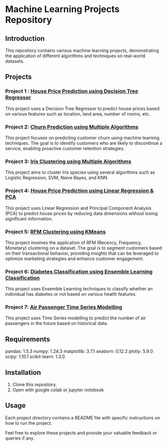 # Machine Learning Projects Repository

## Introduction
This repository contains various machine learning projects, demonstrating the application of different algorithms and techniques on real-world datasets.

## Projects

### Project 1 : [House Price Prediction using Decision Tree Regressor](./PR_day8_One_Octadion.ipynb)
This project uses a Decision Tree Regressor to predict house prices based on various features such as location, land area, number of rooms, etc.

### Project 2: [Churn Prediction using Multiple Algorithms](./PR_day11_One_Octadion.ipynb)
This project focuses on predicting customer churn using machine learning techniques. The goal is to identify customers who are likely to discontinue a service, enabling proactive customer retention strategies.

### Project 3: [Iris Clustering using Multiple Algorithms](./PR_day12_One_Octadion.ipynb)
This project aims to cluster Iris species using several algorithms such as Logistic Regression, SVM, Naive Bayes, and KNN.

### Project 4: [House Price Prediction using Linear Regression & PCA](./PR_day13_One_Octadion.ipynb)
This project uses Linear Regression and Principal Component Analysis (PCA) to predict house prices by reducing data dimensions without losing significant information.

### Project 5: [RFM Clustering using KMeans](./PR_day14_One_Octadion.ipynb)
This project involves the application of RFM (Recency, Frequency, Monetary) clustering on a dataset. The goal is to segment customers based on their transactional behavior, providing insights that can be leveraged to optimize marketing strategies and enhance customer engagement.

### Project 6: [Diabetes Classification using Ensemble Learning Classification](./PR_day17_One_Octadion.ipynb)
This project uses Ensemble Learning techniques to classify whether an individual has diabetes or not based on various health features.

### Project 7: [Air Passenger Time Series Modelling](./PR_day18_One_Octadion.ipynb)
This project uses Time Series modelling to predict the number of air passengers in the future based on historical data.

## Requirements
pandas: 1.5.3 numpy: 1.24.3 matplotlib: 3.7.1 seaborn: 0.12.2 plotly: 5.9.0 scipy: 1.10.1 scikit-learn: 1.3.0

## Installation

1. Clone this repository.
2. Open with google colab or jupyter notebook

## Usage
Each project directory contains a README file with specific instructions on how to run the project.

Feel free to explore these projects and provide your valuable feedback or queries if any.
